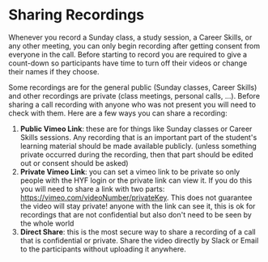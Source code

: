 # Sharing Recordings

Whenever you record a Sunday class, a study session, a Career Skills, or any other meeting, you can only begin recording after getting consent from everyone in the call.  Before starting to record you are required to give a count-down so participants have time to turn off their videos or change their names if they choose.

Some recordings are for the general public \(Sunday classes, Career Skills\) and other recordings are private \(class meetings, personal calls, ...\).  Before sharing a call recording with anyone who was not present you will need to check with them.  Here are a few ways you can share a recording:

1. **Public Vimeo Link**: these are for things like Sunday classes or Career Skills sessions.  Any recording that is an important part of the student's learning material should be made available publicly. \(unless something private occurred during the recording, then that part should be edited out or consent should be asked\)
2. **Private Vimeo Link**: you can set a vimeo link to be private so only people with the HYF login or the private link can view it.  If you do this you will need to share a link with two parts: https://vimeo.com/videoNumber/privateKey.  This does not guarantee the video will stay private!  anyone with the link can see it, this is ok for recordings that are not confidential but also don't need to be seen by the whole world
3. **Direct Share**: this is the most secure way to share a recording of a call that is confidential or private.  Share the video directly by Slack or Email to the participants without uploading it anywhere.

